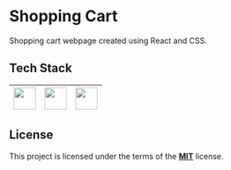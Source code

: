 # Shopping Cart

Shopping cart webpage created using React and CSS.

## Tech Stack

| <img src="https://brandslogos.com/wp-content/uploads/images/large/css-logo-black-and-white.png" width="40"> | <img src="https://cdn.jsdelivr.net/npm/simple-icons@v4/icons/react.svg" width="40"> | <img src="https://cdn0.iconfinder.com/data/icons/HTML5/512/HTML_Color_Black.png" width="40"> |
| :--------------------------------------------------------------------------------------: | :---------------------------------------------------------------------------------: | -------------------------------------------------------------------------------------------- |

## License

This project is licensed under the terms of the **[MIT](https://choosealicense.com/licenses/mit/)** license.
